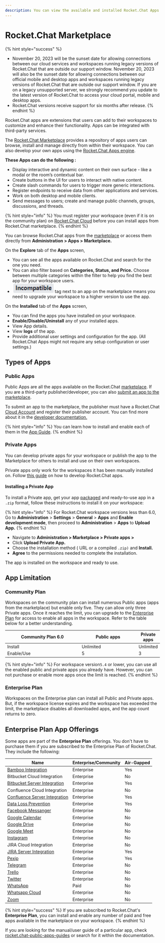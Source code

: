 ```yaml
---
description: You can view the available and installed Rocket.Chat Apps and manage them.
---
```


# Rocket.Chat Marketplace

{% hint style="success" %}
* November 20, 2023 will be the sunset date for allowing connections between our cloud services and workspaces running legacy versions of Rocket.Chat that are outside our support window. November 20, 2023 will also be the sunset date for allowing connections between our official mobile and desktop apps and workspaces running legacy versions of Rocket.Chat that are outside our support window. If you are on a legacy unsupported server, we strongly recommend you update to the latest version of Rocket.Chat to access your cloud portal, mobile and desktop apps.
* Rocket.Chat versions receive support for six months after release.
{% endhint %}

Rocket.Chat apps are extensions that users can add to their workspaces to customize and enhance their functionality. Apps can be integrated with third-party services.

The [Rocket.Chat Marketplace](https://www.rocket.chat/marketplace) provides a repository of apps users can browse, install and manage directly from within their workspace. You can also develop your own apps using the [Rocket.Chat Apps engine](https://developer.rocket.chat/apps-engine).

**These Apps can do the following :**

* Display interactive and dynamic content on their own surface - like a modal or the room’s contextual bar.
* Create buttons in the UI for users to interact with native content.
* Create slash commands for users to trigger more generic interactions.
* Register endpoints to receive data from other applications and services.
* Work on both desktop and mobile clients.
* Send messages to users; create and manage public channels, groups, discussions, and threads.

{% hint style="info" %}
You must register your workspace (even if it is on the community plan) on [Rocket.Chat Cloud](https://cloud.rocket.chat) before you can install apps from Rocket.Chat marketplace.
{% endhint %}

You can browse Rocket.Chat apps from the [marketplace](https://rocket.chat/marketplace) or access them directly from **Administration > Apps > Marketplace.**

On the **Explore** tab of the **Apps** screen,

* You can see all the apps available on Rocket.Chat and search for the one you need.
* You can also filter based on **Categories, Status, and Price.** Choose between multiple categories within the filter to help you find the best app for your workspace users.
* <img src="../../.gitbook/assets/image (917).png" alt="" data-size="line"> tag next to an app on the marketplace means you need to upgrade your workspace to a higher version to use the app.

On the **Installed** tab of the **Apps** screen,

* You can find the apps you have installed on your workspace.
* **Enable/Disable/Uninstall** any of your installed apps.
* View App details.
* View **logs** of the app.
* Provide additional user settings and configuration for the app. (All Rocket.Chat Apps might not require any setup configuration or user settings.)

## Types of Apps

### Public Apps

Public Apps are all the apps available on the Rocket.Chat [marketplace](https://www.rocket.chat/marketplace). If you are a third-party publisher/developer, you can also [submit an app to the marketplace](https://developer.rocket.chat/apps-engine/app-submission-to-the-marketplace).

To submit an app to the marketplace, the publisher must have a Rocket.Chat [Cloud Account](https://cloud.rocket.chat/login) and register their publisher account. You can find more about it in the [developer documentation. ](https://developer.rocket.chat/apps-engine/app-submission-to-the-marketplace)

{% hint style="info" %}
You can learn how to install and enable each of them in the [App Guide](rocket.chat-public-apps-guides/).
{% endhint %}

### Private Apps

You can develop private apps for your workspace or publish the app to the Marketplace for others to install and use on their own workspaces.

Private apps only work for the workspaces it has been manually installed on. Follow [this guide](https://developer.rocket.chat/apps-engine/getting-started/creating-an-app) on how to develop Rocket.Chat apps.

#### Installing a Private App

To install a Private app, get your app [packaged](https://developer.rocket.chat/apps-engine/app-submission-to-the-marketplace#package-the-app) and ready-to-use app in a `.zip` format, follow these instructions to install it on your workspace:

{% hint style="info" %}
For Rocket.Chat workspace versions less than 6.0, Go to **Administration** > **Settings** > **General** > **Apps** and **Enable development mode**, then proceed to **Administration** > **Apps** to **Upload App.**
{% endhint %}

* Navigate to **Administration  > Marketplace > Private apps >**&#x20;
* Click **Upload Private App.**
* Choose the installation method ( URL or a compiled `.zip)` and **Install.**
* **Agree** to the permissions needed to complete the installation.

The app is installed on the workspace and ready to use.

## App Limitation

### Community Plan

Workspaces on the community plan can install numerous Public apps (apps from the marketplace) but enable only five. They can allow only three Private apps. Once it reaches the limit, you can upgrade to the [Enterprise Plan](../../setup-and-configure/enterprise-license-application.md) for access to enable all apps in the workspace.  Refer to the table below for a better understanding.

<table><thead><tr><th width="266.3333333333333">Community Plan 6.0</th><th width="199">Public apps</th><th>Private apps</th></tr></thead><tbody><tr><td>Install</td><td>Unlimited</td><td>Unlimited</td></tr><tr><td>Enable/Use</td><td>5</td><td>3</td></tr></tbody></table>

{% hint style="info" %}
For workspace version`5.4` or lower, you can use all the enabled public and private apps you already have. However, you can not purchase or enable more apps once the limit is reached.&#x20;
{% endhint %}

### Enterprise Plan

Workspaces on the Enterprise plan can install all Public and Private apps. But, if the workspace license expires and the workspace has exceeded the limit, the marketplace disables all downloaded apps, and the app count returns to zero.

## Enterprise Plan App Offerings

Some apps are part of the **Enterprise Plan** offerings. You don't have to purchase them if you are subscribed to the Enterprise Plan of Rocket.Chat. They include the following:

| Name                                                                                                            | Enterprise/Community | Air-Gapped |
| --------------------------------------------------------------------------------------------------------------- | -------------------- | ---------- |
| [Bamboo Integration](rocket.chat-public-apps-guides/atlassian/bamboo-integration.md)                            | Enterprise           | Yes        |
| Bitbucket Cloud Integration                                                                                     | Enterprise           | No         |
| [Bitbucket Server Integration](rocket.chat-public-apps-guides/atlassian/bitbucket-server-integration.md)        | Enterprise           | Yes        |
| Confluence Cloud Integration                                                                                    | Enterprise           | No         |
| [Confluence Server Integration](rocket.chat-public-apps-guides/atlassian/confluence-server-integration.md)      | Enterprise           | Yes        |
| [Data Loss Prevention](rocket.chat-public-apps-guides/data-loss-prevention-dlp-app.md)                          | Enterprise           | Yes        |
| [Facebook Messanger](rocket.chat-public-apps-guides/omnichannel-apps/facebook-app/)                             | Enterprise           | No         |
| [Google Calendar](rocket.chat-public-apps-guides/google-calendar/)                                              | Enterprise           | No         |
| [Google Drive](rocket.chat-public-apps-guides/google-drive/)                                                    | Enterprise           | No         |
| [Google Meet](../../use-rocket.chat/rocket.chat-conference-call/conference-call-admin-guide/google-meet-app.md) | Enterprise           | No         |
| [Instagram](rocket.chat-public-apps-guides/omnichannel-apps/instagram-direct/)                                  | Enterprise           | No         |
| JIRA Cloud Integration                                                                                          | Enterprise           | No         |
| [JIRA Server Integration](rocket.chat-public-apps-guides/atlassian/jira-server-v2.0.md)                         | Enterprise           | Yes        |
| [Pexip](../../use-rocket.chat/rocket.chat-conference-call/conference-call-admin-guide/pexip-app.md)             | Enterprise           | Yes        |
| [Telegram](rocket.chat-public-apps-guides/omnichannel-apps/telegram-app/)                                       | Enterprise           | No         |
| [Trello](rocket.chat-public-apps-guides/trello.md)                                                              | Enterprise           | No         |
| [Twitter](broken-reference)                                                                                     | Enterprise           | No         |
| [WhatsApp](rocket.chat-public-apps-guides/omnichannel-apps/whatsapp/)                                           | Paid                 | No         |
| [Whatsapp Cloud](rocket.chat-public-apps-guides/omnichannel-apps/whatsapp-cloud-app/)                           | Enterprise           | No         |
| [Zoom](rocket.chat-public-apps-guides/zoom.md)                                                                  | Enterprise           | No         |

{% hint style="success" %}
If you are subscribed to Rocket.Chat's **Enterprise Plan**, you can install and enable any number of paid and free apps available in the marketplace on your workspace.
{% endhint %}

If you are looking for the manual/user guide of a particular app, check [rocket.chat-public-apps-guides](rocket.chat-public-apps-guides/ "mention") or search for it within the documentation.
